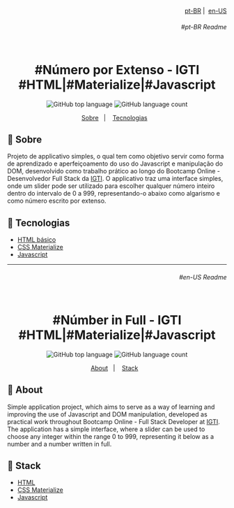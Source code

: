 <p align="right">
  <a align="right" href="#pt-BR-Readme">pt-BR</a>&nbsp;|&nbsp;
  <a href="#en-US-Readme">en-US</a>
 </p>
<h6 align="right">#pt-BR Readme</h6>
<h1 align="center">
  <br>#Número por Extenso - IGTI<br/>
  #HTML|#Materialize|#Javascript
</h1>

<p align="center">
  <img alt="GitHub top language" src="https://img.shields.io/github/languages/top/aleszilagyi/igti_num_full_exercise?style=flat-square">
  <img alt="GitHub language count" src="https://img.shields.io/github/languages/count/aleszilagyi/igti_num_full_exercise?style=flat-square">
</p>

<p align="center">
  <a href="#bookmark-sobre">Sobre</a>&nbsp;&nbsp;&nbsp;|&nbsp;&nbsp;&nbsp;
  <a href="#rocket-tecnologias">Tecnologias</a>&nbsp;&nbsp;&nbsp;
</p>

## :bookmark: Sobre

Projeto de applicativo simples, o qual tem como objetivo servir como forma de aprendizado e aperfeiçoamento do uso do Javascript e manipulação do DOM, desenvolvido como trabalho prático ao longo do Bootcamp Online - Desenvolvedor Full Stack da [IGTI](https://www.igti.com.br/).
O applicativo traz uma interface simples, onde um slider pode ser utilizado para escolher qualquer número inteiro dentro do intervalo de 0 a 999, representando-o abaixo como algarismo e como número escrito por extenso.

## :rocket: Tecnologias

- [HTML básico](https://www.w3schools.com/html/)
- [CSS Materialize](https://materializecss.com/)
- [Javascript](https://developer.mozilla.org/en-US/docs/Web/JavaScript)

<hr></hr>
<h6 align="right">#en-US Readme</h6>

<h1 align="center">
  <br>#Númber in Full - IGTI<br/>
  #HTML|#Materialize|#Javascript
</h1>

<p align="center">
  <img alt="GitHub top language" src="https://img.shields.io/github/languages/top/aleszilagyi/igti_num_full_exercise?style=flat-square">
  <img alt="GitHub language count" src="https://img.shields.io/github/languages/count/aleszilagyi/igti_num_full_exercise?style=flat-square">
</p>

<p align="center">
  <a href="#bookmark-about">About</a>&nbsp;&nbsp;&nbsp;|&nbsp;&nbsp;&nbsp;
  <a href="#rocket-stack">Stack</a>&nbsp;&nbsp;&nbsp;
</p>

## :bookmark: About

Simple application project, which aims to serve as a way of learning and improving the use of Javascript and DOM manipulation, developed as practical work throughout Bootcamp Online - Full Stack Developer at [IGTI](https://www.igti.com.br/).
The application has a simple interface, where a slider can be used to choose any integer within the range 0 to 999, representing it below as a number and a number written in full.
## :rocket: Stack

- [HTML](https://www.w3schools.com/html/)
- [CSS Materialize](https://materializecss.com/)
- [Javascript](https://developer.mozilla.org/en-US/docs/Web/JavaScript)
